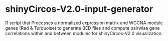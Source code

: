 # shinyCircos-V2.0-input-generator
R script that Processes a normalized expression matrix and WGCNA module genes (Red &amp; Turquoise) to generate BED files and compute pairwise gene correlations within and between modules for shinyCircos-V2.0 visualization.
